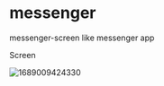 # messenger

messenger-screen like messenger app 


Screen



![1689009424330](https://github.com/mohamedshehabeldean/messenger-screen/assets/104523670/777b002b-d1e6-40e7-8c40-a7b31940c37e)
